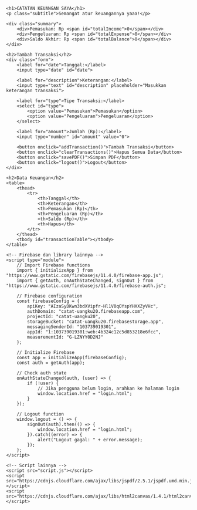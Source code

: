 <!DOCTYPE html>
<html lang="id">
<head>
    <meta charset="UTF-8">
    <meta name="viewport" content="width=device-width, initial-scale=1.0">
    <title>Catatan Keuangan Saya</title>
    <link rel="stylesheet" href="style.css">
    <link href="https://fonts.googleapis.com/css2?family=Poppins:wght@400;700&family=Roboto:wght@400;500&family=Lora:wght@400;700&display=swap" rel="stylesheet">
    <link rel="stylesheet" href="https://cdnjs.cloudflare.com/ajax/libs/font-awesome/6.0.0/css/all.min.css">
</head>
<body>

    <h1>CATATAN KEUANGAN SAYA</h1>
    <p class="subtitle">Semangat atur keuangannya yaaa!</p>

    <div class="summary">
        <div>Pemasukan: Rp <span id="totalIncome">0</span></div>
        <div>Pengeluaran: Rp <span id="totalExpense">0</span></div>
        <div>Saldo Akhir: Rp <span id="totalBalance">0</span></div>
    </div>

    <h2>Tambah Transaksi</h2>
    <div class="form">
        <label for="date">Tanggal:</label>
        <input type="date" id="date">

        <label for="description">Keterangan:</label>
        <input type="text" id="description" placeholder="Masukkan keterangan transaksi">

        <label for="type">Tipe Transaksi:</label>
        <select id="type">
            <option value="Pemasukan">Pemasukan</option>
            <option value="Pengeluaran">Pengeluaran</option>
        </select>

        <label for="amount">Jumlah (Rp):</label>
        <input type="number" id="amount" value="0">

        <button onclick="addTransaction()">Tambah Transaksi</button>
        <button onclick="clearTransactions()">Hapus Semua Data</button>
        <button onclick="savePDF()">Simpan PDF</button>
        <button onclick="logout()">Logout</button>
    </div>

    <h2>Data Keuangan</h2>
    <table>
        <thead>
            <tr>
                <th>Tanggal</th>
                <th>Keterangan</th>
                <th>Pemasukan (Rp)</th>
                <th>Pengeluaran (Rp)</th>
                <th>Saldo (Rp)</th>
                <th>Hapus</th>
            </tr>
        </thead>
        <tbody id="transactionTable"></tbody>
    </table>

    <!-- Firebase dan library lainnya -->
    <script type="module">
        // Import Firebase functions
        import { initializeApp } from "https://www.gstatic.com/firebasejs/11.4.0/firebase-app.js";
        import { getAuth, onAuthStateChanged, signOut } from "https://www.gstatic.com/firebasejs/11.4.0/firebase-auth.js";

        // Firebase configuration
        const firebaseConfig = {
            apiKey: "AIzaSyDKwn3bdXVipfr-Hl1V0qOYspYHXXZyVHc",
            authDomain: "catat-uangku20.firebaseapp.com",
            projectId: "catat-uangku20",
            storageBucket: "catat-uangku20.firebasestorage.app",
            messagingSenderId: "103739019301",
            appId: "1:103739019301:web:4b324c12c5d853218e6fcc",
            measurementId: "G-LZNYY0D2NJ"
        };

        // Initialize Firebase
        const app = initializeApp(firebaseConfig);
        const auth = getAuth(app);

        // Check auth state
        onAuthStateChanged(auth, (user) => {
            if (!user) {
                // Jika pengguna belum login, arahkan ke halaman login
                window.location.href = "login.html";
            }
        });

        // Logout function
        window.logout = () => {
            signOut(auth).then(() => {
                window.location.href = "login.html";
            }).catch((error) => {
                alert("Logout gagal: " + error.message);
            });
        };
    </script>

    <!-- Script lainnya -->
    <script src="script.js"></script>
    <script src="https://cdnjs.cloudflare.com/ajax/libs/jspdf/2.5.1/jspdf.umd.min.js"></script>
    <script src="https://cdnjs.cloudflare.com/ajax/libs/html2canvas/1.4.1/html2canvas.min.js"></script>
</body>
</html>
